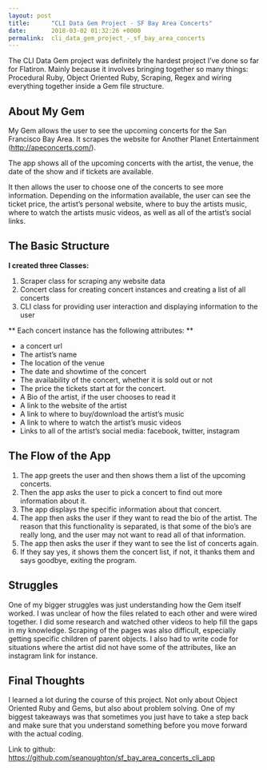 ```yaml
---
layout: post
title:      "CLI Data Gem Project - SF Bay Area Concerts"
date:       2018-03-02 01:32:26 +0000
permalink:  cli_data_gem_project_-_sf_bay_area_concerts
---
```



The CLI Data Gem project was definitely the hardest project I’ve done so far for Flatiron.  Mainly because it involves bringing together so many things: Procedural Ruby, Object Oriented Ruby, Scraping, Regex and wiring everything together inside a Gem file structure.  

## About My Gem
My Gem allows the user to see the upcoming concerts for the San Francisco Bay Area.  It scrapes the website for Another Planet Entertainment (http://apeconcerts.com/).  

The app shows all of the upcoming concerts with the artist, the venue, the date of the show and if tickets are available.

It then allows the user to choose one of the concerts to see more information.  Depending on the information available, the user can see the ticket price, the artist’s personal website, where to buy the artists music, where to watch the artists music videos, as well as all of the artist’s social links.

## The Basic Structure
**I created three Classes:**
1. Scraper class for scraping any website data
1. Concert class for creating concert instances and creating a list of all concerts
1. CLI class for providing user interaction and displaying information to the user

** Each concert instance has the following attributes: **
* a concert url
* The artist’s name
* The location of the venue
* The date and showtime of the concert
* The availability of the concert, whether it is sold out or not
* The price the tickets start at for the concert.
* A Bio of the artist, if the user chooses to read it
* A link to the website of the artist
* A link to where to buy/download the artist’s music
* A link to where to watch the artist’s music videos
* Links to all of the artist’s social media: facebook, twitter, instagram


## The Flow of the App 
1. The app greets the user and then shows them a list of the upcoming concerts. 
1. Then the app asks the user to pick a concert to find out more information about it.
1. The app displays the specific information about that concert.
1.  The app then asks the user if they want to read the bio of the artist.  The reason that this functionality is separated, is that some of the bio’s are really long, and the user may not want to read all of that information.
1. The app then asks the user if they want to see the list of concerts again.
1.  If they say yes, it shows them the concert list, if not, it thanks them and says goodbye, exiting the program.




## Struggles
One of my bigger struggles was just understanding how the Gem itself worked. I was unclear of how the files related to each other and were wired together.  I did some research and watched other videos to help fill the gaps in my knowledge.  Scraping of the pages was also difficult, especially getting specific children of parent objects.  I also had to write code for situations where the artist did not have some of the attributes, like an instagram link for instance.

## Final Thoughts
I learned a lot during the course of this project.  Not only about Object Oriented Ruby and Gems, but also about problem solving.  One of my biggest takeaways was that sometimes you just have to take a step back and make sure that you understand something before you move forward with the actual coding.


Link to github: https://github.com/seanoughton/sf_bay_area_concerts_cli_app

